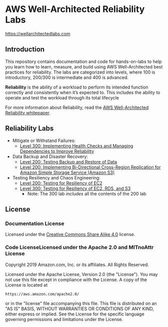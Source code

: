 # AWS Well-Architected Reliability Labs

<https://wellarchitectedlabs.com>

## Introduction

This repository contains documentation and code for hands-on-labs to help you learn how to learn, measure, and build using AWS Well-Architected best practices for reliability. The labs are categorized into levels, where 100 is introductory, 200/300 is intermediate and 400 is advanced.

**Reliability** is the ability of a workload to perform its intended function correctly and consistently when it’s expected to. This includes the ability to operate and test the workload through its total lifecycle

For more information about Reliability, read the
[AWS Well-Architected Reliability whitepaper](https://d1.awsstatic.com/whitepapers/architecture/AWS-Reliability-Pillar.pdf).

## Reliability Labs

* Mitigate or Withstand Failures:
    * [Level 300: Implementing Health Checks and Managing Dependencies to Improve Reliability](300_Health_Checks_and_Dependencies/README.md)
* Data Backup and Disaster Recovery:
    * [Level 200: Testing Backup and Restore of Data](200_Testing_Backup_and_Restore_of_Data/README.md)
    * [Level 200: Implementing Bi-Directional Cross-Region Replication for Amazon Simple Storage Service (Amazon S3)](200_Bidirectional_Replication_for_S3)
* Testing Resiliency and Chaos Engineering:
    * [Level 200: Testing for Resiliency of EC2](200_Testing_for_Resiliency_of_EC2/README.md)
    * [Level 300: Testing for Resiliency of EC2, RDS, and S3](300_Testing_for_Resiliency_of_EC2_RDS_and_S3/README.md)
        * Note: The 300 lab _includes_ all the contents of the 200 lab

## License

### Documentation License

Licensed under the [Creative Commons Share Alike 4.0](https://creativecommons.org/licenses/by-sa/4.0/) license.

### Code LicenseLicensed under the Apache 2.0 and MITnoAttr License

Copyright 2019 Amazon.com, Inc. or its affiliates. All Rights Reserved.

Licensed under the Apache License, Version 2.0 (the "License"). You may not use this file except in compliance with the License. A copy of the License is located at

    https://aws.amazon.com/apache2.0/

or in the "license" file accompanying this file. This file is distributed on an "AS IS" BASIS, WITHOUT WARRANTIES OR CONDITIONS OF ANY KIND, either express or implied. See the License for the specific language governing permissions and limitations under the License.
